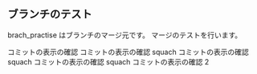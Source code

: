 ## ブランチのテスト

brach_practise はブランチのマージ元です。
マージのテストを行います。

コミットの表示の確認
コミットの表示の確認
squach コミットの表示の確認
squach コミットの表示の確認
squach コミットの表示の確認 2
